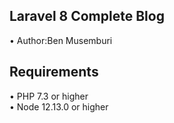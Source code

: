 ## Laravel 8 Complete Blog

•	Author:Ben Musemburi <br>

## Requirements
•	PHP 7.3 or higher <br>
•	Node 12.13.0 or higher <br>
